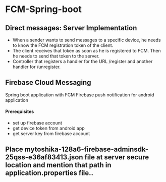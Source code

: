 # FCM-Spring-boot #

## Direct messages: Server Implementation ##

- When a sender wants to send messages to a specific device, he needs to know the FCM registration token of the client. 
- The client receives that token as soon as he is registered to FCM. Then he needs to send that token to the server. 
- Controller that registers a handler for the URL /register and another handler for /unregister. 

## Firebase Cloud Messaging ##
Spring boot application with FCM 
Firebase push notification for android application

#### Prerequisites ####
* set up firebase account
* get device token from android app
* get server key from firebase account

## Place mytoshika-128a6-firebase-adminsdk-25qss-e36af83413.json file at server secure location and mention that path in application.properties file.. ##


